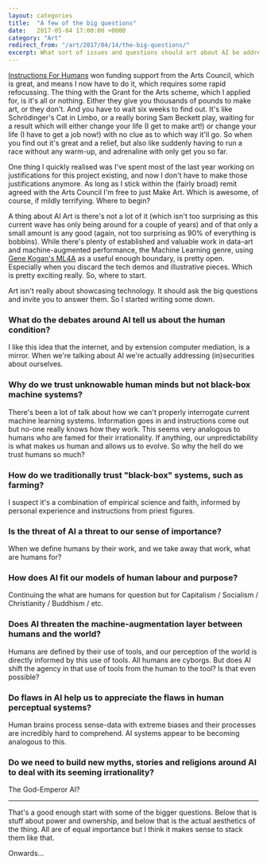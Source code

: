 ```yaml
---
layout: categories
title:  "A few of the big questions"
date:   2017-05-04 17:00:00 +0000
category: "Art"
redirect_from: "/art/2017/04/14/the-big-questions/"
excerpt: What sort of issues and questions should art about AI be addressing? 
---
```


[Instructions For Humans](http://art.peteashton.com/instructions-for-humans/) won funding support from the Arts Council, which is great, and means I now have to do it, which requires some rapid refocussing. The thing with the Grant for the Arts scheme, which I applied for, is it's all or nothing. Either they give you thousands of pounds to make art, or they don't. And you have to wait six weeks to find out. It's like Schrödinger's Cat in Limbo, or a really boring Sam Beckett play, waiting for a result which will either change your life (I get to make art!) or change your life (I have to get a job now!) with no clue as to which way it'll go. So when you find out it's great and a relief, but also like suddenly having to run a race without any warm-up, and adrenaline with only get you so far. 

One thing I quickly realised was I've spent most of the last year working on justifications for this project existing, and now I don't have to make those justifications anymore. As long as I stick within the (fairly broad) remit agreed with the Arts Council I'm free to just Make Art. Which is awesome, of course, if mildly terrifying. Where to begin? 

A thing about AI Art is there's not a lot of it (which isn't too surprising as this current wave has only being around for a couple of years) and of that only a small amount is any good (again, not too surprising as 90% of everything is bobbins). While there's plenty of established and valuable work in data-art and machine-augmented performance, the Machine Learning genre, using [Gene Kogan's ML4A](http://ml4a.github.io) as a useful enough boundary, is pretty open. Especially when you discard the tech demos and illustrative pieces. Which is pretty exciting really. So, where to start. 

Art isn't really about showcasing technology. It should ask the big questions and invite you to answer them. So I started writing some down. 

### What do the debates around AI tell us about the human condition? 

I like this idea that the internet, and by extension computer mediation, is a mirror. When we're talking about AI we're actually addressing (in)securities about ourselves.  

### Why do we trust unknowable human minds but not black-box machine systems?

There's been a lot of talk about how we can't properly interrogate current machine learning systems. Information goes in and instructions come out but no-one really knows how they work. This seems very analogous to humans who are famed for their irrationality. If anything, our unpredictability is what makes us human and allows us to evolve. So why the hell do we trust humans so much?  

### How do we traditionally trust "black-box" systems, such as farming? 

I suspect it's a combination of empirical science and faith, informed by personal experience and instructions from priest figures. 

### Is the threat of AI a threat to our sense of importance? 

When we define humans by their work, and we take away that work, what are humans for? 

### How does AI fit our models of human labour and purpose?

Continuing the what are humans for question but for Capitalism / Socialism / Christianity / Buddhism / etc. 

### Does AI threaten the machine-augmentation layer between humans and the world?

Humans are defined by their use of tools, and our perception of the world is directly informed by this use of tools. All humans are cyborgs. But does AI shift the agency in that use of tools from the human to the tool? Is that even possible? 

### Do flaws in AI help us to appreciate the flaws in human perceptual systems? 

Human brains process sense-data with extreme biases and their processes are incredibly hard to comprehend. AI systems appear to be becoming analogous to this. 

### Do we need to build new myths, stories and religions around AI to deal with its seeming irrationality? 

The God-Emperor AI? 

* * * 

That's a good enough start with some of the bigger questions. Below that is stuff about power and ownership, and below that is the actual aesthetics of the thing. All are of equal importance but I think it makes sense to stack them like that. 

Onwards... 
